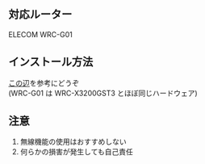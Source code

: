 ## 対応ルーター
ELECOM WRC-G01  

## インストール方法

[この辺](https://github.com/openwrt/openwrt/commit/58b3b557b629f6a2046414e0e1b39189d918133f)を参考にどうぞ  
(WRC-G01 は WRC-X3200GST3 とほぼ同じハードウェア)

## 注意
1. 無線機能の使用はおすすめしない
2. 何らかの損害が発生しても自己責任
